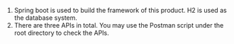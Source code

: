 1. Spring boot is used to build the framework of this product. H2 is used as the database system.
2. There are three APIs in total. You may use the Postman script under the root directory to check the APIs.
